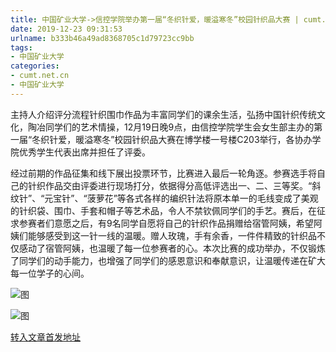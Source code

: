 ```yaml
---
title: 中国矿业大学->信控学院举办第一届“冬织针爱，暖溢寒冬”校园针织品大赛 | cumt.net.cn
date: 2019-12-23 09:31:53
urlname: b333b46a49ad8368705c1d79723cc9bb
tags: 
- 中国矿业大学
categories:
- cumt.net.cn
- 中国矿业大学
---
```

主持人介绍评分流程针织围巾作品为丰富同学们的课余生活，弘扬中国针织传统文化，陶冶同学们的艺术情操，12月19日晚9点，由信控学院学生会女生部主办的第一届“冬织针爱，暖溢寒冬”校园针织品大赛在博学楼一号楼C203举行，各协办学院优秀学生代表出席并担任了评委。

经过前期的作品征集和线下展出投票环节，比赛进入最后一轮角逐。参赛选手将自己的针织作品交由评委进行现场打分，依据得分高低评选出一、二、三等奖。“斜纹针”、“元宝针”、“菠萝花”等各式各样的编织针法将原本单一的毛线变成了美观的针织袋、围巾、手套和帽子等艺术品，令人不禁钦佩同学们的手艺。赛后，在征求参赛者们意愿之后，有9名同学自愿将自己的针织作品捐赠给宿管阿姨，希望阿姨们能够感受到这一针一线的温暖。赠人玫瑰，手有余香，一件件精致的针织品不仅感动了宿管阿姨，也温暖了每一位参赛者的心。本次比赛的成功举办，不仅锻炼了同学们的动手能力，也增强了同学们的感恩意识和奉献意识，让温暖传递在矿大每一位学子的心间。

![图](http://xwzx.cumt.edu.cn/_upload/article/images/1a/8c/ddf345de4af2ad322ae7080b3a60/c6731a80-03fe-49d9-aa6c-04b2d93029d1.png)

![图](http://xwzx.cumt.edu.cn/_upload/article/images/1a/8c/ddf345de4af2ad322ae7080b3a60/4ad6c0b1-97d1-4cff-92ab-e604d6403c64.png)

[转入文章首发地址](http://xwzx.cumt.edu.cn/78/e8/c523a555240/page.htm)